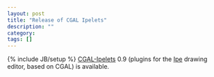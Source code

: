 ```yaml
---
layout: post
title: "Release of CGAL Ipelets"
description: ""
category: 
tags: []
---
```

{% include JB/setup %}
<a href="http://cgal-ipelets.gforge.inria.fr/">CGAL-Ipelets</a> 0.9 (plugins for the <a href="http://ipe.otfried.org/">Ipe</a> drawing editor, based on CGAL) is available.
